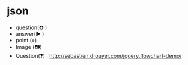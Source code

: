 # json
- question(✪ )
- answer(► )
- point (»)
- Image (📷)
- Question(❓)
.
http://sebastien.drouyer.com/jquery.flowchart-demo/
